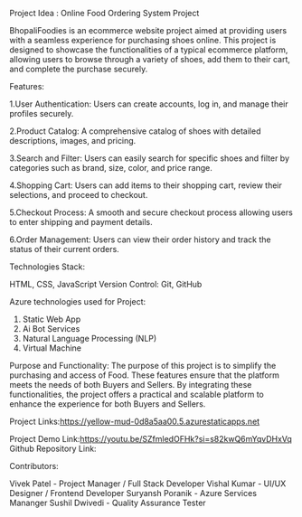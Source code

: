 Project Idea : Online Food Ordering System Project

BhopaliFoodies is an ecommerce website project aimed at providing users with a seamless experience for purchasing shoes online. This project is designed to showcase the functionalities of a typical ecommerce platform, allowing users to browse through a variety of shoes, add them to their cart, and complete the purchase securely.


Features:

1.User Authentication: Users can create accounts, log in, and manage their profiles securely.

2.Product Catalog: A comprehensive catalog of shoes with detailed descriptions, images, and pricing.

3.Search and Filter: Users can easily search for specific shoes and filter by categories such as brand, size, color, and price range.

4.Shopping Cart: Users can add items to their shopping cart, review their selections, and proceed to checkout.

5.Checkout Process: A smooth and secure checkout process allowing users to enter shipping and payment details.

6.Order Management: Users can view their order history and track the status of their current orders.



Technologies Stack:

HTML, CSS, JavaScript
Version Control: Git, GitHub


Azure technologies used for Project:
1. Static Web App
2. Ai Bot Services
3. Natural Language Processing (NLP)
4. Virtual Machine

Purpose and Functionality: The purpose of this project is to simplify the purchasing and access of Food. These features ensure that the platform meets the needs of both Buyers and Sellers. By integrating these functionalities, the project offers a practical and scalable platform to enhance the experience for both Buyers and Sellers.


Project Links:https://yellow-mud-0d8a5aa00.5.azurestaticapps.net

Project Demo Link:https://youtu.be/SZfmledOFHk?si=s82kwQ6mYqvDHxVq
Github Repository Link:


Contributors:

Vivek Patel - Project Manager / Full Stack Developer
Vishal Kumar - UI/UX Designer / Frontend Developer
Suryansh Poranik - Azure Services Mananger
Sushil Dwivedi - Quality Assurance Tester
